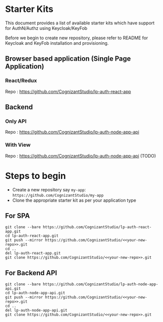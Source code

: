 # Starter Kits

This document provides a list of available starter kits which have support for AuthN/Authz using Keycloak/KeyFob

Before we begin to create new repository, please refer to README for Keycloak and KeyFob installation and provisioning.

## Browser based application (Single Page Application)

### React/Redux
Repo : https://github.com/CognizantStudio/lp-auth-react-app


## Backend
### Only API
Repo : https://github.com/CognizantStudio/lp-auth-node-app-api

### With View
Repo : https://github.com/CognizantStudio/lp-auth-node-app-api (TODO)

# Steps to begin

* Create a new repository say `my-app`: `https://github.com/CognizantStudio/my-app`
* Clone the appropriate starter kit as per your application type

## For SPA
````
git clone --bare https://github.com/CognizantStudio/lp-auth-react-app.git
cd lp-auth-react-app.git
git push --mirror https://github.com/CognizantStudio/<<your-new-repo>>.git
cd ..
del lp-auth-react-app.git
git clone https://github.com/CognizantStudio/<<your-new-repo>>.git
````

## For Backend API
````
git clone --bare https://github.com/CognizantStudio/lp-auth-node-app-api.git
cd lp-auth-node-app-api.git
git push --mirror https://github.com/CognizantStudio/<<your-new-repo>>.git
cd ..
del lp-auth-node-app-api.git
git clone https://github.com/CognizantStudio/<<your-new-repo>>.git
````

